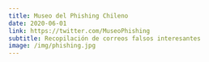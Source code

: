 ```yaml
---
title: Museo del Phishing Chileno
date: 2020-06-01
link: https://twitter.com/MuseoPhishing
subtitle: Recopilación de correos falsos interesantes
image: /img/phishing.jpg
---
```

